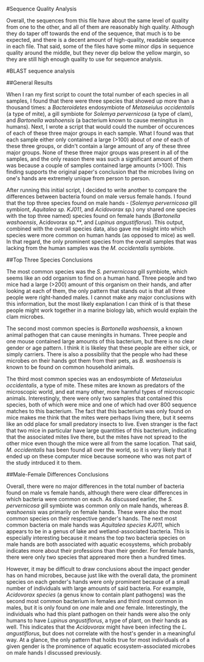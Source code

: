 #Sequence Quality Analysis

Overall, the sequences from this file have about the same level of quality from one to
the other, and all of them are reasonably high quality. Although they do taper off
towards the end of the sequence, that much is to be expected, and there is a decent
amount of high-quality, readable sequence in each file. That said, some of the files
have some minor dips in sequence quality around the middle, but they never dip below 
the yellow margin, so they are still high enough quality to use for sequence
analysis.

#BLAST sequence analysis

##General Results

When I ran my first script to count the total number of each species in all samples,
I found that there were three species that showed up more than a thousand times:
a *Bacteroidetes* endosymbiote of *Metaseiulus occidentalis* (a type of mite), a
gill symbiote for *Solemya pervernicosa* (a type of clam), and *Bartonella*
*washoensis* (a bacterium known to cause meningitus in humans). Next, I wrote a
script that would could the number of occurences of each of these three major 
groups in each sample. What I found was that each sample either only contained a 
large (>100) about of *one* of each of these three groups, or didn't contain a large
amount of any of these three major groups. None of these three major groups was present
in all of the samples, and the only reason there was such a significant amount of them
was because a couple of samples contained large amounts (>100). This finding supports
the original paper's conclusion that the microbes living on one's hands are extremely
unique from person to person.

After running this initial script, I decided to write another to compare the differences 
between bacteria found on male versus female hands. I found that the top three species 
found on male hands - (*Solemya pervernicosa* gill symbiont, *Aquitalea sp. KJ011*, and
*Acidovorax sp.*) ony shared one species with the top three named) species found on 
female hands (*Bartonella washoensis*, Acidovorax sp.**, and *Lupinus angustiflorus*). 
This output, combined with the overall species data, also gave me insight into 
which species were more common on human hands (as opposed to mice) as well. In that 
regard, the only prominent species from the overall samples that was lacking from
the human samples was the *M. occidentalis* symbiote.

##Top Three Species Conclusions

The most common species was the *S. pervernicosa* gill symbiote, which seems like
an odd organism to find on a human hand. Three people and two mice had a large (>200) 
amount of this organism on their hands, and after looking at each of them, the only 
pattern that stands out is that all three people were right-handed males. I cannot make 
any major conclusions with this information, but the most likely explanation I can think 
of is that these people might work together in a marine biology lab, which would explain 
the clam microbes.

The second most common species is *Bartonella washoensis*, a known animal pathogen that 
can cause meningits in humans. Three people and one mouse contained large amounts of 
this bacterium, but there is no clear gender or age pattern. I think it is likeley that 
these people are either sick, or simply carriers. There is also a possibility that the
people who had these microbes on their hands got them from their pets, as *B. washoensis*
is known to be found on common household animals.

The third most common species was an endosymbiote of *Metaseiulus occidentalis*, a type
of mite. These mites are known as predators of the microscopic world, and eat many 
other, more harmful types of microscopic animals. Interestingly, there were only 
two samples that contained this species, both of which were mice and one of which had 
over 800 sequence matches to this bacterium. The fact that this bacterium was only found 
on mice makes me think that the mites were perhaps living there, but it seems like an 
odd place for small predatory insects to live. Even stranger is the fact that two mice 
in particular have large quantities of this bacterium, indicating that the associated 
mites live there, but the mites have not spread to the other mice even though the 
mice were all from the same location. That said, *M. occidentalis* has been found all 
over the world, so it is very likely that it ended up on these computer mice because 
someone who was not part of the study intrduced it to them.


##Male-Female Differences Conclusions

Overall, there were no major differences in the total number of bacteria found on male 
vs female hands, although there were clear differences in which bacteria were common on 
each. As discussed earlier, the *S. pervernicosa* gill symbiote was common only on 
male hands, whereas *B. washoensis* was primarily on female hands. These were also the 
most common species on their respective gender's hands. The next most common bacteria
on male hands was *Aquitalea species KJ011*, which appears to be in a genus of lake and
wetland-associated bacteria. This is especially interesting because it means the top 
two bacteria species on male hands are both associated with aquatic ecosystems, which 
probably indicates more about their professions than their gender. For female hands,
there were only two species that appreared more then a hundred times.

However, it may be difficult to draw conclusions about the impact gender has on hand 
microbes, because just like with the overall data, the prominent species on each 
gender's hands were only prominent because of a small number of individuals with large 
amounts of said bacteria. For example, *Acidovorax species* (a genus know to contain 
plant pathogens) was the second most common bacterium in females and third most common 
in males, but it is only found on *one* male and *one* female. Interestingly, the 
individuals who had this plant pathogen on their hands were also the only humans to 
have *Lupinus angustiflorus*, a type of plant, on their hands as well. This indicates 
that the *Acidovorax* might have been infecting the *L. angustiflorus*, but does not
correlate with the host's gender in a meaningful way. At a glance, the only pattern
that holds true for most individuals of a given gender is the prominence of aquatic 
ecosystem-associated microbes on male hands I discussed previously.
